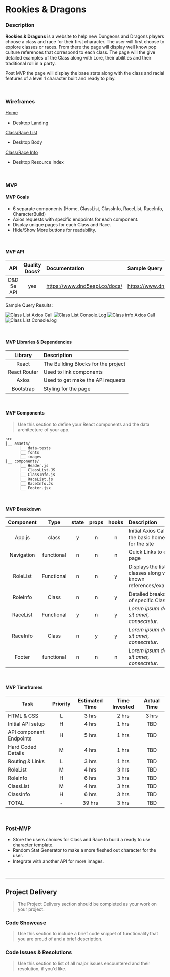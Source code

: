 
# Rookies & Dragons

### Description

**Rookies & Dragons** is a website to help new Dungeons and Dragons players choose a class and race for their first character. The user will first choose to explore classes or races. From there the page will display well know pop culture references that correspond to each class. The page will the give detailed examples of the Class along with Lore, their abilities and their traditional roll in a party.

Post MVP the page will display the base stats along with the class and racial features of a level 1 character built and ready to play. 

<br>

### Wireframes


[Home](https://drive.google.com/file/d/1DkVOb-4zL9pin0A_sRljizEGWkaJsaFI/view?usp=sharing)

- Desktop Landing

[Class/Race List](https://drive.google.com/file/d/17R43niQwydDN2BPbEkk3fu_4Zk0IW0iM/view?usp=sharing)

- Desktop Body

[Class/Race Info](https://drive.google.com/file/d/1TDffkgfFxwnqw8wIfToRkGtOjLBBn_5b/view?usp=sharing)

- Desktop Resource Index


<br>

### MVP

#### MVP Goals

- 6 separate components (Home, ClassList, ClassInfo, RaceList, RaceInfo, CharacterBuild)
- Axios requests with specific endpoints for each component.
- Display unique pages for each Class and Race. 
- Hide/Show More buttons for readability.

<br>

#### MVP API

|    API     | Quality Docs? | Documentation | Sample Query                            |
| :--------: | :-----------: | :------------ | :-------------------------------------- |
| D&D 5e API |      yes      | https://www.dnd5eapi.co/docs/| https://www.dnd5eapi.co/api/https://www.dnd5eapi.co/api/ |

Sample Query Results:

![Class List Axios Call](https://res.cloudinary.com/dyrvlnond/image/upload/v1593393870/Class-list_-_axios_Call_frrnur.png)
![Class List Console.Log](https://res.cloudinary.com/dyrvlnond/image/upload/v1593393870/class-list_-console_lssmb5.png)
![Class info Axios Call](https://res.cloudinary.com/dyrvlnond/image/upload/v1593393870/Class-Info_-Axios_Call_ndj0ma.png)
![Class List Console.log](https://res.cloudinary.com/dyrvlnond/image/upload/v1593393870/Class-Info_lu6v8q.png)

<br>

#### MVP Libraries & Dependencies


|   Library    | Description                                |
| :----------: | :----------------------------------------- |
|    React     | The Building Blocks for the project |
| React Router | Used to link components |
|    Axios     | Used to get make the API requests |
|   Bootstrap  | Styling for the page |

<br>

#### MVP Components

> Use this section to define your React components and the data architecture of your app.

```
src
|__ assets/
      |__ data-tests
      |__ fonts
      |__ images
|__ components/
      |__ Header.js
      |__ ClassList.JS
      |__ ClassInfo.js
      |__ RaceList.js
      |__ RaceInfo.Js
      |__ Footer.jsx
```

<br>

#### MVP Breakdown


|  Component   |    Type    | state | props | hooks | Description                                |
| :----------: | :--------: | :---: | :---: | :---: | :----------------------------------------- |
|    App.js    |   class    |   y   |   n   |   n   | Initial Axios Call and the basic homepage for the site |
|  Navigation  | functional |   n   |   n   |   n   | Quick Links to every page|
|   RoleList   | Functional |   n   |   n   |   y   | Displays the list of classes along with known references/examples |
|   RoleInfo   |    Class   |   n   |   n   |   y   | Detailed breakdown of specific Classes     |
|   RaceList   | Functional |   y   |   n   |   y   | _Lorem ipsum dolor sit amet, consectetur._ |
|   RaceInfo   |    Class   |   n   |   y   |   y   | _Lorem ipsum dolor sit amet, consectetur._ |
|    Footer    | functional |   n   |   n   |   n   | _Lorem ipsum dolor sit amet, consectetur._ |

<br>

#### MVP Timeframes


| Task                      | Priority | Estimated Time | Time Invested | Actual Time |
| ----------------          | :------: | :------------: | :-----------: | :---------: |
| HTML & CSS                |    L     |     3 hrs      |     2 hrs     |    3 hrs    |
| Initial API setup         |    H     |     4 hrs      |     1 hrs     |     TBD     |
| API component Endpoints   |    H     |     5 hrs      |     1 hrs     |     TBD     |
| Hard Coded Details        |    M     |     4 hrs      |     1 hrs     |     TBD     |
| Routing & Links           |    L     |     3 hrs      |     1 hrs     |     TBD     |
| RoleList                  |    M     |     4 hrs      |     3 hrs     |     TBD     |
| RoleInfo                  |    H     |     6 hrs      |     3 hrs     |     TBD     |
| ClassList                 |    M     |     4 hrs      |     3 hrs     |     TBD     |
| ClassInfo                 |    H     |     6 hrs      |     3 hrs     |     TBD     |
| TOTAL                     |    -     |     39 hrs     |     3 hrs     |     TBD     |


<br>

### Post-MVP


- Store the users choices for Class and Race to build a ready to use character template.  
- Random Stat Generator to make a more fleshed out character for the user.
- Integrate with another API for more images.

<br>

***

## Project Delivery

> The Project Delivery section should be completed as your work on your project.

### Code Showcase

> Use this section to include a brief code snippet of functionality that you are proud of and a brief description.

### Code Issues & Resolutions

> Use this section to list of all major issues encountered and their resolution, if you'd like.